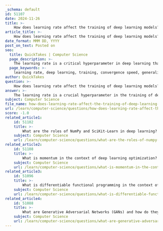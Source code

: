 ```yaml
---
_schema: default
id: 51107
date: 2024-11-26
title: >-
    How does learning rate affect the training of deep learning models?
article_title: >-
    How does learning rate affect the training of deep learning models?
date_format: MMM DD, YYYY
post_on_text: Posted on
seo:
  title: QuickTakes | Computer Science
  page_description: >-
    The learning rate is a critical hyperparameter in deep learning that affects convergence speed, generalization performance, training stability, weight updates, and resource efficiency. Proper adjustment of the learning rate is essential for optimal model training.
  page_keywords: >-
    learning rate, deep learning, training, convergence speed, generalization performance, training stability, weight updates, optimization, resource efficiency, hyperparameter tuning
author: QuickTakes
question: >-
    How does learning rate affect the training of deep learning models?
answer: >-
    The learning rate is a crucial hyperparameter in the training of deep learning models, significantly influencing both the speed of convergence and the quality of the final model. Here are some key points regarding how the learning rate affects the training process:\n\n1. **Convergence Speed**: The learning rate determines the size of the steps taken during the optimization process. A well-chosen learning rate can accelerate convergence, allowing the model to reach optimal performance faster. If the learning rate is too high, the model risks overshooting the minima during training, leading to erratic behavior and suboptimal results. Conversely, a learning rate that is too low can result in prolonged training times, as the model makes only small adjustments to the weights.\n\n2. **Generalization Performance**: The learning rate directly impacts the model's ability to generalize from the training data. A high learning rate may cause the model to overfit, capturing noise rather than actual patterns in the data. On the other hand, a low learning rate can lead to underfitting, where the model fails to capture important patterns.\n\n3. **Training Stability**: Achieving an optimal learning rate is essential for maintaining training stability. If the learning rate is too high, it can lead to instability in the training process, while a learning rate that is too low can hinder the model's ability to learn effectively. Techniques such as decaying rates, adaptive adjustments, and cycling methods can help optimize the learning process.\n\n4. **Weight Updates**: The learning rate influences the magnitude of weight updates during backpropagation. Initially, when the model's weights are far from optimal values, larger learning rates can facilitate significant progress. As training progresses and the weights approach optimal values, smaller learning rates are necessary to fine-tune the model and avoid overshooting the optimum.\n\n5. **Resource Efficiency**: An appropriate learning rate can lead to reduced training time and lower costs associated with GPU cloud computing. By optimizing the learning rate, practitioners can ensure accurate predictions without unnecessary resource expenditure.\n\nIn summary, the learning rate is a fundamental aspect of deep learning model training, affecting convergence speed, generalization performance, training stability, and resource efficiency. Fine-tuning this hyperparameter is essential for achieving optimal model performance.
subject: Computer Science
file_name: how-does-learning-rate-affect-the-training-of-deep-learning-models.md
url: /learn/computer-science/questions/how-does-learning-rate-affect-the-training-of-deep-learning-models
score: -1.0
related_article1:
    id: 51102
    title: >-
        What are the roles of NumPy and SciKit-Learn in deep learning?
    subject: Computer Science
    url: /learn/computer-science/questions/what-are-the-roles-of-numpy-and-scikitlearn-in-deep-learning
related_article2:
    id: 51108
    title: >-
        What is momentum in the context of deep learning optimization?
    subject: Computer Science
    url: /learn/computer-science/questions/what-is-momentum-in-the-context-of-deep-learning-optimization
related_article3:
    id: 51096
    title: >-
        What is differentiable functional programming in the context of deep learning?
    subject: Computer Science
    url: /learn/computer-science/questions/what-is-differentiable-functional-programming-in-the-context-of-deep-learning
related_article4:
    id: 51088
    title: >-
        What are Generative Adversarial Networks (GANs) and how do they function?
    subject: Computer Science
    url: /learn/computer-science/questions/what-are-generative-adversarial-networks-gans-and-how-do-they-function
---
```


&nbsp;